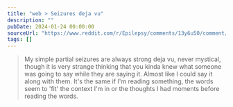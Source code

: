 ```yaml
---
title: "web > Seizures deja vu"
description: ""
pubDate: 2024-01-24 00:00:00
sourceUrl: "https://www.reddit.com/r/Epilepsy/comments/13y6u50/comment/jmlgxjm/"
tags: []
---
```


> My simple partial seizures are always strong deja vu, never mystical, though it is very strange thinking that you kinda knew what someone was going to say while they are saying it. Almost like I could say it along with them. It's the same if I'm reading something, the words seem to 'fit' the context I'm in or the thoughts I had moments before reading the words.